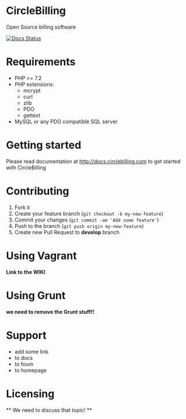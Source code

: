 CircleBilling 
================================================================================
Open Source billing software

[![Docs Status](https://readthedocs.org/projects/circlebilling/badge/?version=latest)](https://readthedocs.org/projects/circlebilling/badge/?version=latest)

Requirements
================================================================================

* PHP >= 7.2
* PHP extensions:
  * mcrypt
  * curl
  * zlib
  * PDO
  * gettext
* MySQL or any PDO compatible SQL server

Getting started
================================================================================

Please read documentation at http://docs.circlebilling.com to get started
with CircleBilling

Contributing
================================================================================

1. Fork it
2. Create your feature branch (`git checkout -b my-new-feature`)
3. Commit your changes (`git commit -am 'Add some feature'`)
4. Push to the branch (`git push origin my-new-feature`)
5. Create new Pull Request to **develop** branch

Using Vagrant
================================================================================
**Link to the WIKI**

Using Grunt
===========
**we need to remove the Grunt stuff!!**


Support
================================================================================

* add some link
* to docs
* to foum
* to homepage

Licensing
================================================================================

** We need to discuss that topic! **
